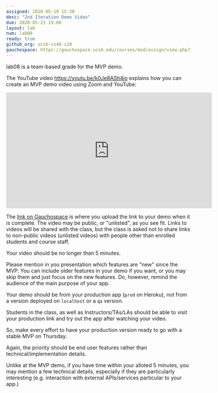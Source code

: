 ```yaml
---
assigned: 2020-05-19 15:30
desc: "2nd Iteration Demo Video"
due: 2020-05-21 15:00
layout: lab
num: lab08
ready: true
github_org: ucsb-cs48-s20
gauchospace: https://gauchospace.ucsb.edu/courses/mod/assign/view.php?id=tbd
---
```


lab08 is a team-based grade for the MVP demo.

The YouTube video <https://youtu.be/k0Je8ASh4jo>
explains how you can create an MVP demo video using Zoom and YouTube:

<iframe width="560" height="315" src="https://www.youtube.com/embed/k0Je8ASh4jo" frameborder="0" allow="accelerometer; autoplay; encrypted-media; gyroscope; picture-in-picture" allowfullscreen></iframe>

The [link on Gauchospace]({{page.gauchospace}}) is where you upload the link to your demo when it is complete.   The video may be public, or "unlisted", as you see fit.
Links to videos will be shared with the class, but the class is asked not to share links to non-public videos (unlisted videos)
with people other than enrolled students and course staff.

Your video should be no longer than 5 minutes.

Please mention in you presentation which features are "new" since the MVP.  You can
include older features in your demo if you want, or you may skip them and just focus on the new features.
Do, however, remind the audience of the main purpose of your app.

Your demo should be from your production app (`prod` on Heroku), not from a version deployed on `localhost` or a `qa` version.

Students in the class, as well as Instructors/TAs/LAs should be able
to visit your production link and try out the app after watching your
video.

So, make every effort to have your production version ready to go with
a stable MVP on Thursday.

Again, the priority should be end user features rather than technical/implementation details.

Unlike at the MVP demo, if you have time within your alloted 5 minutes, you may
mention a few technical details, especially if they are particularly interesting
(e.g. interaction with external APIs/services particular to your app.)


